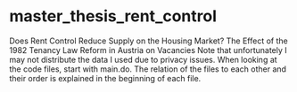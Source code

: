 # master_thesis_rent_control
Does Rent Control Reduce Supply on the Housing Market? The Effect of the 1982 Tenancy Law Reform in Austria on Vacancies
Note that unfortunately I may not distribute the data I used due to privacy issues.
When looking at the code files, start with main.do. The relation of the files to each other and their order is explained in the beginning of each file.
